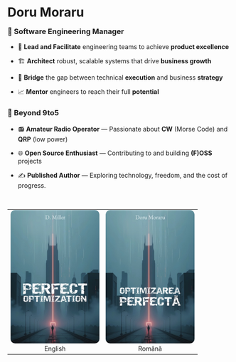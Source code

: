 <div align="left">

  <h1>Doru Moraru</h1>

  <h3 style="margin-top: -3px;">💼 Software Engineering Manager</h3>

  - 🎯 **Lead and Facilitate** engineering teams to achieve **product excellence**

  - 🏗️ **Architect** robust, scalable systems that drive **business growth**
  
  - 🔧 **Bridge** the gap between technical **execution** and business **strategy**

  - 📈 **Mentor** engineers to reach their full **potential**

  ### 🧩 Beyond 9to5

  - 📻 **Amateur Radio Operator** — Passionate about **CW** (Morse Code) and **QRP** (low power)

  - 🌐 **Open Source Enthusiast** — Contributing to and building **(F)OSS** projects
  
  - ✍️ **Published Author** — Exploring technology, freedom, and the cost of progress.

  <br>

  <table>
    <tr>
      <td align="center" width="50%">
        <a target="_blank" href="https://www.amazon.com/Perfect-Optimization-Aequitas-Justitiae-Miller-ebook/dp/B0DW48RYBZ/"><img src="images/Perfect-Optimization-Doru-Moraru-D-Miller-en.jpg" alt="Perfect Optimization" width="200" style="border-radius: 10px;"/></a>
        <br>
        English
      </td>
      <td align="center" width="50%">
        <a target="_blank" href="https://edoru.ro/"><img src="images/Optimizarea-Perfecta-Doru-Moraru-ro.jpg" alt="Optimizarea Perfecta" width="200" style="border-radius: 10px;"/></a>
        <br>
        Română
      </td>
    </tr>
  </table>

</div>
